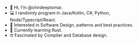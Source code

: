 - 👋 Hi, I’m @chirdeeptomar.
- 💻 I randomly program in Java/Kotlin, C#, Python, Node/Typecript/React.
- 👀 Interested in Software Design, patterns and best practices.
- 📖 Currently learning Rust.
- 🤓 Fascinated by Compiler and Database design.

<!---
chirdeeptomar/chirdeeptomar is a ✨ special ✨ repository because its `README.md` (this file) appears on your GitHub profile.
You can click the Preview link to take a look at your changes.
--->
